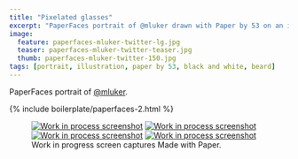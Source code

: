 ```yaml
---
title: "Pixelated glasses"
excerpt: "PaperFaces portrait of @mluker drawn with Paper by 53 on an iPad."
image: 
  feature: paperfaces-mluker-twitter-lg.jpg
  teaser: paperfaces-mluker-twitter-teaser.jpg
  thumb: paperfaces-mluker-twitter-150.jpg
tags: [portrait, illustration, paper by 53, black and white, beard]
---
```


PaperFaces portrait of [@mluker](http://twitter.com/mluker).

{% include boilerplate/paperfaces-2.html %}

<figure class="third">
  <a href="{{ site.url }}/images/paperfaces-mluker-process-1-lg.jpg"><img src="{{ site.url }}/images/paperfaces-mluker-process-1-600.jpg" alt="Work in process screenshot"></a>
  <a href="{{ site.url }}/images/paperfaces-mluker-process-2-lg.jpg"><img src="{{ site.url }}/images/paperfaces-mluker-process-2-600.jpg" alt="Work in process screenshot"></a>
  <a href="{{ site.url }}/images/paperfaces-mluker-process-3-lg.jpg"><img src="{{ site.url }}/images/paperfaces-mluker-process-3-600.jpg" alt="Work in process screenshot"></a>
  <a href="{{ site.url }}/images/paperfaces-mluker-process-4-lg.jpg"><img src="{{ site.url }}/images/paperfaces-mluker-process-4-600.jpg" alt="Work in process screenshot"></a>
  <figcaption>Work in progress screen captures Made with Paper.</figcaption>
</figure>